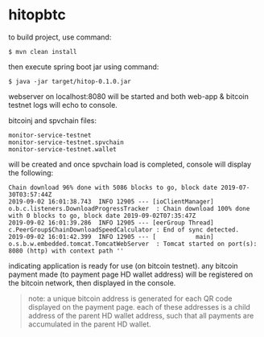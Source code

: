 # hitopbtc

to build project, use command:

```
$ mvn clean install
```

then execute spring boot jar using command:

```
$ java -jar target/hitop-0.1.0.jar
```

webserver on localhost:8080 will be started and both web-app & bitcoin testnet logs will echo to console.  


bitcoinj and spvchain files: 

```
monitor-service-testnet
monitor-service-testnet.spvchain
monitor-service-testnet.wallet
```

will be created and once spvchain load is completed, console will display the following:

```
Chain download 96% done with 5086 blocks to go, block date 2019-07-30T03:57:44Z
2019-09-02 16:01:38.743  INFO 12905 --- [ioClientManager] o.b.c.listeners.DownloadProgressTracker  : Chain download 100% done with 0 blocks to go, block date 2019-09-02T07:35:47Z
2019-09-02 16:01:39.286  INFO 12905 --- [eerGroup Thread] c.PeerGroup$ChainDownloadSpeedCalculator : End of sync detected.
2019-09-02 16:01:42.399  INFO 12905 --- [           main] o.s.b.w.embedded.tomcat.TomcatWebServer  : Tomcat started on port(s): 8080 (http) with context path ''
```

indicating application is ready for use (on bitcoin testnet).  any bitcoin payment made (to payment page HD wallet address) will be registered on the bitcoin network, then displayed in the console.  

> note: a unique bitcoin address is generated for each QR code displayed on the payment page. each of these addresses is a child address of the parent HD wallet address, such that all payments are accumulated in the parent HD wallet.
